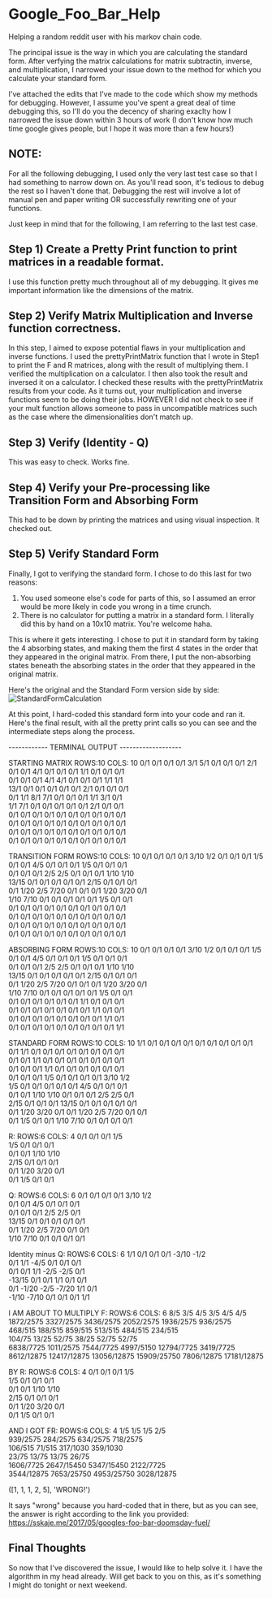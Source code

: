 # Google_Foo_Bar_Help
Helping a random reddit user with his markov chain code.

The principal issue is the way in which you are calculating the standard form. After verfying the matrix calculations for matrix subtractin, inverse, and multiplication, I narrowed your issue down to the method for which you calculate your standard form.

I've attached the edits that I've made to the code which show my methods for debugging. 
However, I assume you've spent a great deal of time debugging this, so I'll do you the decency of sharing exaclty how I narrowed the issue down within 3 hours of work (I don't know how much time google gives people, but I hope it was more than a few hours!)

## NOTE: 
For all the following debugging, I used only the very last test case so that I had something to narrow down on. As you'll read soon, it's tedious to debug the rest so I haven't done that. Debugging the rest will involve a lot of manual pen and paper writing OR successfully rewriting one of your functions. 

Just keep in mind that for the following, I am referring to the last test case.


## Step 1) Create a Pretty Print function to print matrices in a readable format.
I use this function pretty much throughout all of my debugging. It gives me important information like the dimensions of the matrix.

## Step 2) Verify Matrix Multiplication and Inverse function correctness.
In this step, I aimed to expose potential flaws in your multiplication and inverse functions.
I used the prettyPrintMatrix function that I wrote in Step1 to print the F and R matrices, along with the result of multiplying them. I verified the multiplication on a calculator. I then also took the result and inversed it on a calculator. I checked these results with the prettyPrintMatrix results from your code.
As it turns out, your multiplication and inverse functions seem to be doing their jobs. HOWEVER I did not check to see if your mult function allows someone to pass in uncompatible matrices such as the case where the dimensionalities don't match up.

## Step 3) Verify (Identity - Q)
This was easy to check. Works fine.

## Step 4) Verify your Pre-processing like Transition Form and Absorbing Form
This had to be down by printing the matrices and using visual inspection. It checked out.

## Step 5) Verify Standard Form
Finally, I got to verifying the standard form. I chose to do this last for two reasons:
1. You used someone else's code for parts of this, so I assumed an error would be more likely in code you wrong in a time crunch.
2. There is no calculator for putting a matrix in a standard form. I literally did this by hand on a 10x10 matrix. You're welcome haha.

This is where it gets interesting. I chose to put it in standard form by taking the 4 absorbing states, and making them the first 4 states in the order that they appeared in the original matrix.
From there, I put the non-absorbing states beneath the absorbing states in the order that they appeared in the original matrix.

Here's the original and the Standard Form version side by side:
![StandardFormCalculation](StandardFormCalculation.png)

At this point, I hard-coded this standard form into your code and ran it. Here's the final result, with all the pretty print calls so you can see and the intermediate steps along the process.

------------ TERMINAL OUTPUT -------------------

STARTING MATRIX
 ROWS:10   COLS: 10
0/1  0/1  0/1  0/1  3/1  5/1  0/1  0/1  0/1  2/1  
0/1  0/1  4/1  0/1  0/1  0/1  1/1  0/1  0/1  0/1  
0/1  0/1  0/1  4/1  4/1  0/1  0/1  0/1  1/1  1/1  
13/1  0/1  0/1  0/1  0/1  0/1  2/1  0/1  0/1  0/1  
0/1  1/1  8/1  7/1  0/1  0/1  0/1  1/1  3/1  0/1  
1/1  7/1  0/1  0/1  0/1  0/1  0/1  2/1  0/1  0/1  
0/1  0/1  0/1  0/1  0/1  0/1  0/1  0/1  0/1  0/1  
0/1  0/1  0/1  0/1  0/1  0/1  0/1  0/1  0/1  0/1  
0/1  0/1  0/1  0/1  0/1  0/1  0/1  0/1  0/1  0/1  
0/1  0/1  0/1  0/1  0/1  0/1  0/1  0/1  0/1  0/1  




TRANSITION FORM
 ROWS:10   COLS: 10
0/1  0/1  0/1  0/1  3/10  1/2  0/1  0/1  0/1  1/5  
0/1  0/1  4/5  0/1  0/1  0/1  1/5  0/1  0/1  0/1  
0/1  0/1  0/1  2/5  2/5  0/1  0/1  0/1  1/10  1/10  
13/15  0/1  0/1  0/1  0/1  0/1  2/15  0/1  0/1  0/1  
0/1  1/20  2/5  7/20  0/1  0/1  0/1  1/20  3/20  0/1  
1/10  7/10  0/1  0/1  0/1  0/1  0/1  1/5  0/1  0/1  
0/1  0/1  0/1  0/1  0/1  0/1  0/1  0/1  0/1  0/1  
0/1  0/1  0/1  0/1  0/1  0/1  0/1  0/1  0/1  0/1  
0/1  0/1  0/1  0/1  0/1  0/1  0/1  0/1  0/1  0/1  
0/1  0/1  0/1  0/1  0/1  0/1  0/1  0/1  0/1  0/1  




ABSORBING FORM
 ROWS:10   COLS: 10
0/1  0/1  0/1  0/1  3/10  1/2  0/1  0/1  0/1  1/5  
0/1  0/1  4/5  0/1  0/1  0/1  1/5  0/1  0/1  0/1  
0/1  0/1  0/1  2/5  2/5  0/1  0/1  0/1  1/10  1/10  
13/15  0/1  0/1  0/1  0/1  0/1  2/15  0/1  0/1  0/1  
0/1  1/20  2/5  7/20  0/1  0/1  0/1  1/20  3/20  0/1  
1/10  7/10  0/1  0/1  0/1  0/1  0/1  1/5  0/1  0/1  
0/1  0/1  0/1  0/1  0/1  0/1  1/1  0/1  0/1  0/1  
0/1  0/1  0/1  0/1  0/1  0/1  0/1  1/1  0/1  0/1  
0/1  0/1  0/1  0/1  0/1  0/1  0/1  0/1  1/1  0/1  
0/1  0/1  0/1  0/1  0/1  0/1  0/1  0/1  0/1  1/1  




STANDARD FORM
 ROWS:10   COLS: 10
1/1  0/1  0/1  0/1  0/1  0/1  0/1  0/1  0/1  0/1  
0/1  1/1  0/1  0/1  0/1  0/1  0/1  0/1  0/1  0/1  
0/1  0/1  1/1  0/1  0/1  0/1  0/1  0/1  0/1  0/1  
0/1  0/1  0/1  1/1  0/1  0/1  0/1  0/1  0/1  0/1  
0/1  0/1  0/1  1/5  0/1  0/1  0/1  0/1  3/10  1/2  
1/5  0/1  0/1  0/1  0/1  0/1  4/5  0/1  0/1  0/1  
0/1  0/1  1/10  1/10  0/1  0/1  0/1  2/5  2/5  0/1  
2/15  0/1  0/1  0/1  13/15  0/1  0/1  0/1  0/1  0/1  
0/1  1/20  3/20  0/1  0/1  1/20  2/5  7/20  0/1  0/1  
0/1  1/5  0/1  0/1  1/10  7/10  0/1  0/1  0/1  0/1  




R:
 ROWS:6   COLS: 4
0/1  0/1  0/1  1/5  
1/5  0/1  0/1  0/1  
0/1  0/1  1/10  1/10  
2/15  0/1  0/1  0/1  
0/1  1/20  3/20  0/1  
0/1  1/5  0/1  0/1  




Q:
 ROWS:6   COLS: 6
0/1  0/1  0/1  0/1  3/10  1/2  
0/1  0/1  4/5  0/1  0/1  0/1  
0/1  0/1  0/1  2/5  2/5  0/1  
13/15  0/1  0/1  0/1  0/1  0/1  
0/1  1/20  2/5  7/20  0/1  0/1  
1/10  7/10  0/1  0/1  0/1  0/1  




Identity minus Q: 
 ROWS:6   COLS: 6
1/1  0/1  0/1  0/1  -3/10  -1/2  
0/1  1/1  -4/5  0/1  0/1  0/1  
0/1  0/1  1/1  -2/5  -2/5  0/1  
-13/15  0/1  0/1  1/1  0/1  0/1  
0/1  -1/20  -2/5  -7/20  1/1  0/1  
-1/10  -7/10  0/1  0/1  0/1  1/1  




I AM ABOUT TO MULTIPLY F:
 ROWS:6   COLS: 6
8/5  3/5  4/5  3/5  4/5  4/5  
1872/2575  3327/2575  3436/2575  2052/2575  1936/2575  936/2575  
468/515  188/515  859/515  513/515  484/515  234/515  
104/75  13/25  52/75  38/25  52/75  52/75  
6838/7725  1011/2575  7544/7725  4997/5150  12794/7725  3419/7725  
8612/12875  12417/12875  13056/12875  15909/25750  7806/12875  17181/12875  




BY R: 
 ROWS:6   COLS: 4
0/1  0/1  0/1  1/5  
1/5  0/1  0/1  0/1  
0/1  0/1  1/10  1/10  
2/15  0/1  0/1  0/1  
0/1  1/20  3/20  0/1  
0/1  1/5  0/1  0/1  




AND I GOT FR: 
 ROWS:6   COLS: 4
1/5  1/5  1/5  2/5  
939/2575  284/2575  634/2575  718/2575  
106/515  71/515  317/1030  359/1030  
23/75  13/75  13/75  26/75  
1606/7725  2647/15450  5347/15450  2122/7725  
3544/12875  7653/25750  4953/25750  3028/12875  




([1, 1, 1, 2, 5], 'WRONG!')



It says "wrong" because you hard-coded that in there, but as you can see, the answer is right according to the link you provided: 
https://sskaje.me/2017/05/googles-foo-bar-doomsday-fuel/


## Final Thoughts

So now that I've discovered the issue, I would like to help solve it. I have the algorithm in my head already. Will get back to you on this, as it's something I might do tonight or next weekend.








